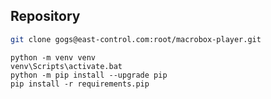 
## Repository

```bash
git clone gogs@east-control.com:root/macrobox-player.git
```

```
python -m venv venv
venv\Scripts\activate.bat
python -m pip install --upgrade pip
pip install -r requirements.pip
```
